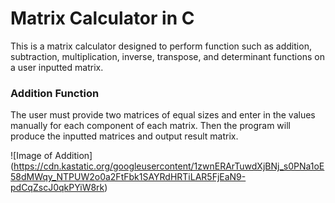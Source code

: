 # Matrix Calculator in C
This is a matrix calculator designed to perform function such as addition, subtraction, multiplication, inverse, transpose, and determinant functions on a user inputted matrix.

### Addition Function
The user must provide two matrices of equal sizes and enter in the values manually for each component of each matrix. Then the program will produce the inputted matrices and output result matrix.

![Image of Addition]
(https://cdn.kastatic.org/googleusercontent/1zwnERArTuwdXjBNj_s0PNa1oE58dMWqy_NTPUW2o0a2FtFbk1SAYRdHRTiLAR5FjEaN9-pdCqZscJ0qkPYiW8rk)
